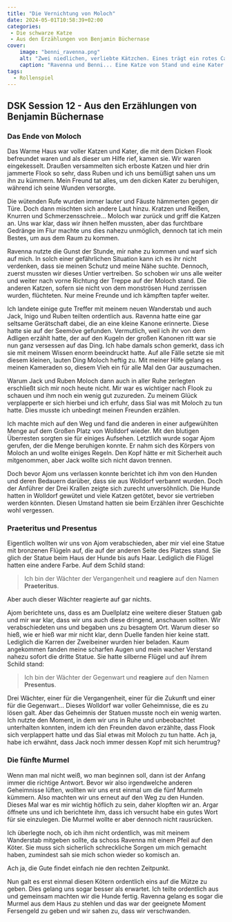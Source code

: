 ```yaml
---
title: "Die Vernichtung von Moloch"
date: 2024-05-01T10:58:39+02:00
categories:
 - Die schwarze Katze
 - Aus den Erzählungen von Benjamin Büchernase
cover:
    image: "benni_ravenna.png"
    alt: "Zwei niedlichen, verliebte Kätzchen. Eines trägt ein rotes Cape, das andere eine goldene Brille."
    caption: "Ravenna und Benni... Eine Katze von Stand und eine Kater mit Verstand..."
tags:
  - Rollenspiel
---
```



## DSK Session 12 - Aus den Erzählungen von Benjamin Büchernase

### Das Ende von Moloch

Das Warme Haus war voller Katzen und Kater, die mit dem Dicken Flook befreundet waren und als dieser um Hilfe rief, kamen sie. Wir waren eingekesselt. Draußen versammelten sich erboste Katzen und hier drin jammerte Flook so sehr, dass Ruben und ich uns bemüßigt sahen uns um ihn zu kümmern. Mein Freund tat alles, um den dicken Kater zu beruhigen, während ich seine Wunden versorgte.

Die wütenden Rufe wurden immer lauter und Fäuste hämmerten gegen dir Türe. Doch dann mischten sich andere Laut hinzu. Kratzen und Reißen, Knurren und Schmerzensschreie… Moloch war zurück und griff die Katzen an. Uns war klar, dass wir ihnen helfen mussten, aber das furchtbare Gedränge im Flur machte uns dies nahezu unmöglich, dennoch tat ich mein Bestes, um aus dem Raum zu kommen.

Ravenna nutzte die Gunst der Stunde, mir nahe zu kommen und warf sich auf mich. In solch einer gefährlichen Situation kann ich es ihr nicht verdenken, dass sie meinen Schutz und meine Nähe suchte. Dennoch, zuerst mussten wir dieses Untier vertreiben. So schoben wir uns alle weiter und weiter nach vorne Richtung der Treppe auf der Moloch stand. Die anderen Katzen, sofern sie nicht von dem monströsen Hund zerrissen wurden, flüchteten. Nur meine Freunde und ich kämpften tapfer weiter.

Ich landete einige gute Treffer mit meinem neuen Wanderstab und auch Jack, Inigo und Ruben teilten ordentlich aus. Ravenna hatte eine gar seltsame Gerätschaft dabei, die an eine kleine Kanone erinnerte. Diese hatte sie auf der Seemöve gefunden. Vermutlich, weil ich ihr von dem Adligen erzählt hatte, der auf den Kugeln der großen Kanonen ritt war sie nun ganz versessen auf das Ding. Ich habe damals schon gemerkt, dass ich sie mit meinem Wissen enorm beeindruckt hatte. Auf alle Fälle setzte sie mit diesem kleinen, lauten Ding Moloch heftig zu. Mit meiner Hilfe gelang es meinen Kameraden so, diesem Vieh ein für alle Mal den Gar auszumachen.

Warum Jack und Ruben Moloch dann auch in aller Ruhe zerlegten erschließt sich mir noch heute nicht. Mir war es wichtiger nach Flook zu schauen und ihm noch ein wenig gut zuzureden. Zu meinem Glück verplapperte er sich hierbei und ich erfuhr, dass Sial was mit Moloch zu tun hatte. Dies musste ich unbedingt meinen Freunden erzählen.

Ich machte mich auf den Weg und fand die anderen in einer aufgewühlten Menge auf dem Großen Platz von Wolldorf wieder. Mit den blutigen Überresten sorgten sie für einiges Aufsehen. Letztlich wurde sogar Ajom gerufen, der die Menge beruhigen konnte. Er nahm sich des Körpers von Moloch an und wollte einiges Regeln. Den Kopf hätte er mit Sicherheit auch mitgenommen, aber Jack wollte sich nicht davon trennen.

Doch bevor Ajom uns verlassen konnte berichtet ich ihm von den Hunden und deren Bedauern darüber, dass sie aus Wolldorf verbannt wurden. Doch der Anführer der Drei Krallen zeigte sich zurecht unversöhnlich. Die Hunde hatten in Wolldorf gewütet und viele Katzen getötet, bevor sie vertrieben werden könnten. Diesen Umstand hatten sie beim Erzählen ihrer Geschichte wohl vergessen.

### Praeteritus und Presentus

Eigentlich wollten wir uns von Ajom verabschieden, aber mir viel eine Statue mit bronzenen Flügeln auf, die auf der anderen Seite des Platzes stand. Sie glich der Statue beim Haus der Hunde bis aufs Haar. Lediglich die Flügel hatten eine andere Farbe. Auf dem Schild stand:

 > Ich bin der Wächter der Vergangenheit und **reagiere** auf den Namen **Praeteritus**.

Aber auch dieser Wächter reagierte auf gar nichts.

Ajom berichtete uns, dass es am Duellplatz eine weitere dieser Statuen gab und mir war klar, dass wir uns auch diese dringend, anschauen sollten. Wir verabschiedeten uns und begaben uns zu besagtem Ort. Warum dieser so hieß, wie er hieß war mir nicht klar, denn Duelle fanden hier keine statt. Lediglich die Karren der Zweibeiner wurden hier beladen. Kaum angekommen fanden meine scharfen Augen und mein wacher Verstand nahezu sofort die dritte Statue. Sie hatte silberne Flügel und auf ihrem Schild stand:

> Ich bin der Wächter der Gegenwart und **reagiere** auf den Namen **Presentus**.

Drei Wächter, einer für die Vergangenheit, einer für die Zukunft und einer für die Gegenwart… Dieses Wolldorf war voller Geheimnisse, die es zu lösen galt. Aber das Geheimnis der Statuen musste noch ein wenig warten. Ich nutzte den Moment, in dem wir uns in Ruhe und unbeobachtet unterhalten konnten, indem ich den Freunden davon erzählte, dass Flook sich verplappert hatte und das Sial etwas mit Moloch zu tun hatte. Ach ja, habe ich erwähnt, dass Jack noch immer dessen Kopf mit sich herumtrug?

### Die fünfte Murmel

Wenn man mal nicht weiß, wo man beginnen soll, dann ist der Anfang immer die richtige Antwort. Bevor wir also irgendwelche anderen Geheimnisse lüften, wollten wir uns erst einmal um die fünf Murmeln kümmern. Also machten wir uns erneut auf den Weg zu den Hunden. Dieses Mal war es mir wichtig höflich zu sein, daher klopften wir an. Argar öffnete uns und ich berichtete ihm, dass ich versucht habe ein gutes Wort für sie einzulegen. Die Murmel wollte er aber dennoch nicht rausrücken.

Ich überlegte noch, ob ich ihm nicht ordentlich, was mit meinem Wanderstab mitgeben sollte, da schoss Ravenna mit einem Pfeil auf den Köter. Sie muss sich sicherlich schreckliche Sorgen um mich gemacht haben, zumindest sah sie mich schon wieder so komisch an.

Ach ja, die Gute findet einfach nie den rechten Zeitpunkt.

Nun galt es erst einmal diesen Kötern ordentlich eins auf die Mütze zu geben. Dies gelang uns sogar besser als erwartet. Ich teilte ordentlich aus und gemeinsam machten wir die Hunde fertig. Ravenna gelang es sogar die Murmel aus dem Haus zu stehlen und das war der geeignete Moment Fersengeld zu geben und wir sahen zu, dass wir verschwanden.